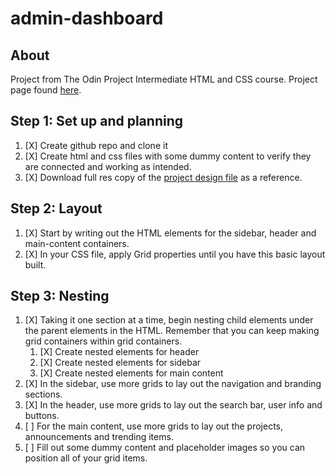 # admin-dashboard

## About

Project from The Odin Project Intermediate HTML and CSS course. Project page found [here](https://www.theodinproject.com/lessons/node-path-intermediate-html-and-css-admin-dashboard).

## Step 1: Set up and planning

1. [X] Create github repo and clone it
2. [X] Create html and css files with some dummy content to verify they are connected and working as intended.
3. [X] Download full res copy of the [project design file](https://cdn.statically.io/gh/TheOdinProject/curriculum/43cc6ab69fdfbef40d431a65677d2144668930ac/intermediate_html_css/grid/project_admin_dashboard/imgs/dashboard-project.png) as a reference.

## Step 2: Layout

1. [X] Start by writing out the HTML elements for the sidebar, header and main-content containers.
2. [X] In your CSS file, apply Grid properties until you have this basic layout built.

## Step 3: Nesting

1. [X] Taking it one section at a time, begin nesting child elements under the parent elements in the HTML. Remember that you can keep making grid containers within grid containers.
    1. [X] Create nested elements for header
    2. [X] Create nested elements for sidebar
    3. [X] Create nested elements for main content
2. [X] In the sidebar, use more grids to lay out the navigation and branding sections.
3. [X] In the header, use more grids to lay out the search bar, user info and buttons.
4. [ ] For the main content, use more grids to lay out the projects, announcements and trending items.
5. [ ] Fill out some dummy content and placeholder images so you can position all of your grid items.